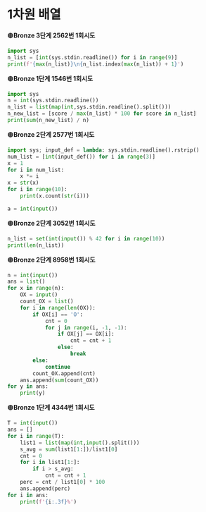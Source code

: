 # 1차원 배열

🟤**Bronze 3단계 2562번 1회시도**

```python
import sys
n_list = [int(sys.stdin.readline()) for i in range(9)]
print(f'{max(n_list)}\n{n_list.index(max(n_list)) + 1}')
```



🟤**Bronze 1단계 1546번 1회시도**

```python
import sys
n = int(sys.stdin.readline())
n_list = list(map(int,sys.stdin.readline().split()))
n_new_list = [score / max(n_list) * 100 for score in n_list]
print(sum(n_new_list) / n)
```



🟤**Bronze 2단계 2577번 1회시도**

```python
import sys; input_def = lambda: sys.stdin.readline().rstrip()
num_list = [int(input_def()) for i in range(3)]
x = 1
for i in num_list:
    x *= i
x = str(x)   
for i in range(10):
    print(x.count(str(i)))

a = int(input())
```



🟤**Bronze 2단계 3052번 1회시도**

```python
n_list = set(int(input()) % 42 for i in range(10))
print(len(n_list))
```



🟤**Bronze 2단계 8958번 1회시도**

```python
n = int(input())
ans = list()
for x in range(n):
    OX = input()
    count_OX = list()
    for i in range(len(OX)):
        if OX[i] == 'O':
            cnt = 0
            for j in range(i, -1, -1):
                if OX[j] == OX[i]:
                    cnt = cnt + 1
                else:
                    break
        else:
            continue
        count_OX.append(cnt)
    ans.append(sum(count_OX))
for y in ans:
    print(y)
```



🟤**Bronze 1단계 4344번 1회시도**

```python
T = int(input())
ans = []
for i in range(T):
    list1 = list(map(int,input().split()))
    s_avg = sum(list1[1:])/list1[0]
    cnt = 0
    for i in list1[1:]:
        if i > s_avg:
            cnt = cnt + 1
    perc = cnt / list1[0] * 100
    ans.append(perc)
for i in ans:
    print(f'{i:.3f}%')
```
